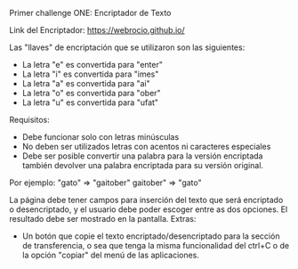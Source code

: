 Primer challenge ONE: Encriptador de Texto

Link del Encriptador: https://webrocio.github.io/

Las "llaves" de encriptación que se utilizaron son las siguientes:

 - La letra "e" es convertida para "enter"
 - La letra "i" es convertida para "imes" 
 - La letra "a" es convertida para "ai"
 - La letra "o" es convertida para "ober"
 - La letra "u" es convertida para "ufat"

Requisitos:
- Debe funcionar solo con letras minúsculas
- No deben ser utilizados letras con acentos ni caracteres especiales
- Debe ser posible convertir una palabra para la versión encriptada también devolver una palabra encriptada para su versión original.

Por ejemplo:
"gato" => "gaitober"
gaitober" => "gato"

La página debe tener campos para inserción del texto que será encriptado o desencriptado, y el usuario debe poder escoger entre as dos opciones.
El resultado debe ser mostrado en la pantalla.
Extras:
- Un botón que copie el texto encriptado/desencriptado para la sección de transferencia, o sea que tenga la misma funcionalidad del ctrl+C o de la opción "copiar" del menú de las aplicaciones.
